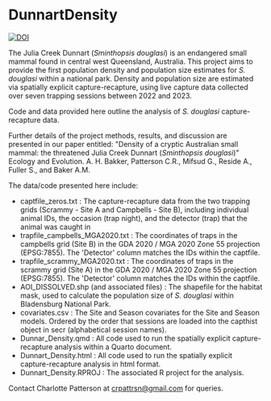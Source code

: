 # DunnartDensity

<a href="https://zenodo.org/doi/10.5281/zenodo.11189996"><img src="https://zenodo.org/badge/787285575.svg" alt="DOI"></a>

The Julia Creek Dunnart (_Sminthopsis douglasi_) is an endangered small mammal found in central west Queensland, Australia. This project aims to provide the first population density and population size estimates for _S. douglasi_ within a national park. Density and population size are estimated via spatially explicit capture-recapture, using live capture data collected over seven trapping sessions between 2022 and 2023.  

Code and data provided here outline the analysis of _S. douglasi_ capture-recapture data. 

Further details of the project methods, results, and discussion are presented in our paper entitled: "Density of a cryptic Australian small mammal: the threatened Julia Creek Dunnart (_Sminthopsis douglasi_)" Ecology and Evolution. A. H. Bakker, Patterson C.R., Mifsud G., Reside A., Fuller S., and Baker A.M.

The data/code presented here include:
- captfile_zeros.txt : The capture-recapture data from the two trapping grids (Scrammy - Site A and Campbells - Site B), including individual animal IDs, the occasion (trap night), and the detector (trap) that the animal was caught in
- trapfile_campbells_MGA2020.txt : The coordinates of traps in the campbells grid (Site B) in the GDA 2020 / MGA 2020 Zone 55 projection (EPSG:7855). The 'Detector' column matches the IDs within the captfile.  
- trapfile_scrammy_MGA2020.txt : The coordinates of traps in the scrammy grid (Site A) in the GDA 2020 / MGA 2020 Zone 55 projection (EPSG:7855). The 'Detector' column matches the IDs within the captfile.
- AOI_DISSOLVED.shp (and associated files) : The shapefile for the habitat mask, used to calculate the population size of _S. douglasi_ within Bladensburg National Park.
- covariates.csv : The Site and Season covariates for the Site and Season models. Ordered by the order that sessions are loaded into the capthist object in secr (alphabetical session names). 
- Dunnar_Density.qmd : All code used to run the spatially explicit capture-recapture analysis within a Quarto document.
- Dunnart_Density.html : All code used to run the spatially explicit capture-recapture analysis in html format.
- Dunnart_Density.RPROJ : The associated R project for the analysis.

Contact Charlotte Patterson at crpattrsn@gmail.com for queries.
